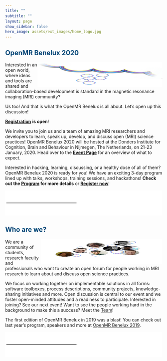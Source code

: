 ```yaml
---
title: ""
subtitle: ""
layout: page
show_sidebar: false
hero_image: assets/ext_images/home_logo.jpg
---
```


## <span style="color:#004777"> OpenMR Benelux 2020 </span> 

<img style="float: right;" src="assets/ext_images/side-column-openmr2020.jpg" width="400" height="80"> 

Interested in an open world, where ideas and tools are shared and collaboration-based development is standard in the magnetic resonance imaging (MRI) community?

Us too! And that is what the OpenMR Benelux is all about. Let’s open up this discussion!

[**Registration**](./page-registration.md) **is open**!

We invite you to join us and a team of amazing MRI researchers and developers to learn, speak up, develop, and discuss open (MRI) science practices! OpenMR Benelux 2020 will be hosted at the Donders Institute for Cognition, Brain and Behaviour in Nijmegen, The Netherlands, on 21-23 January, 2020. Head over to the [**Event Page**](./page-openmrb-2020) for an overview of what to expect. 

Interested in hacking, learning, discussing, or a healthy dose of all of them? OpenMR Benelux 2020 is ready for you! We have an exciting 3-day program lined up with talks, workshops, training sessions, and hackathons! **Check out the [Program](./page-program.md) for more details** or [**Register now**](./page-registration.md)!

![alt text](assets/ext_images/post_separator.png)

## <span style="color:#004777"> Who are we? </span>  

<img style="float: right;" src="assets/ext_images/side-column-team.jpg" width="390" height="80"> 

We are a community of students, research faculty and professionals who want to create an open forum for people working in MRI research to learn about and discuss open science practices.

We focus on working together on implementable solutions in all forms: software toolboxes, process descriptions, community projects, knowledge-sharing initiatives and more. Open discussion is central to our event and we foster open-minded attitudes and a readiness to participate. Interested in joining? See our next event! Want to see the people working hard in the background to make this a success? Meet the [Team](./page-team)!

The first edition of OpenMR Benelux in 2019 was a blast! You can check out last year’s program, speakers and more at [OpenMR Benelux 2019](https://openmrbenelux.github.io/openmrb2019/).

![alt text](assets/ext_images/post_separator.png)
